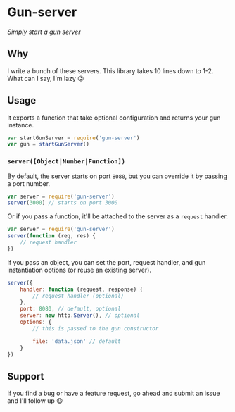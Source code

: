 # Gun-server
*Simply start a gun server*

## Why
I write a bunch of these servers. This library takes 10 lines down to 1-2. What can I say, I'm lazy  :stuck_out_tongue_winking_eye:

## Usage
It exports a function that take optional configuration and returns your gun instance.

```javascript
var startGunServer = require('gun-server')
var gun = startGunServer()
```

### `server([Object|Number|Function])`
By default, the server starts on port `8080`, but you can override it by passing a port number.

```javascript
var server = require('gun-server')
server(3000) // starts on port 3000
```

Or if you pass a function, it'll be attached to the server as a `request` handler.

```javascript
var server = require('gun-server')
server(function (req, res) {
	// request handler
})
```

If you pass an object, you can set the port, request handler, and gun instantiation options (or reuse an existing server).

```javascript
server({
	handler: function (request, response) {
		// request handler (optional)
	},
	port: 8080, // default, optional
	server: new http.Server(), // optional
	options: {
		// this is passed to the gun constructor

		file: 'data.json' // default
	}
})
```

## Support
If you find a bug or have a feature request, go ahead and submit an issue and I'll follow up :smiley:
